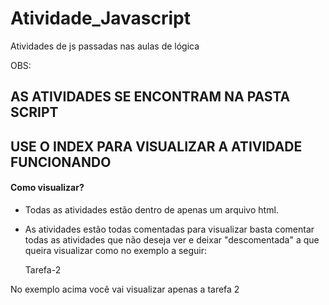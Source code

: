 # Atividade_Javascript
Atividades de js passadas nas aulas de lógica

OBS:
## AS ATIVIDADES SE ENCONTRAM NA PASTA SCRIPT
## USE O INDEX PARA VISUALIZAR A ATIVIDADE FUNCIONANDO
#### Como visualizar?
- Todas as atividades estão dentro de apenas um arquivo html.
- As atividades estão todas comentadas para visualizar basta comentar todas as atividades que não deseja ver e deixar "descomentada" a que queira visualizar como no exemplo a seguir:


     <script src="/script/2-script.js"></script>     Tarefa-2 

<!-- <script src="/script/3-script.js"></script>     Tarefa-3 -->

<!-- <script src="script/4-script.js"></script>      Tarefa-4 -->
    
<!-- <script src="/script/5-script.js"></script>     Tarefa-5 -->

No exemplo acima você vai visualizar apenas a tarefa 2

